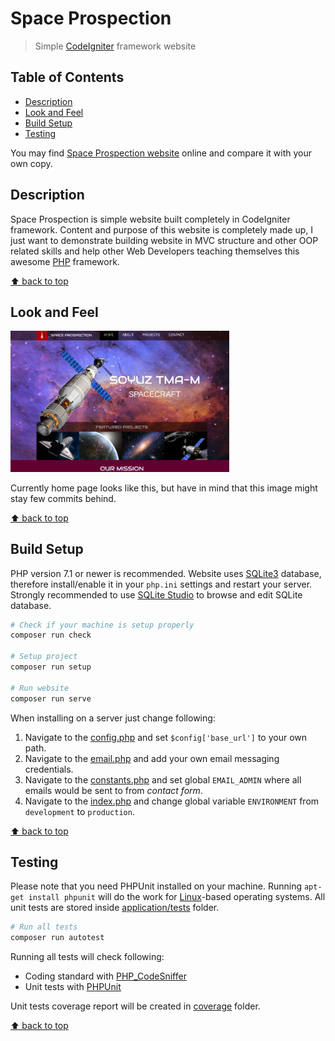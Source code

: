 # Space Prospection
> Simple [CodeIgniter](https://codeigniter.com/) framework website 

## Table of Contents

* [Description](#description)
* [Look and Feel](#look-and-feel)
* [Build Setup](#build-setup)
* [Testing](#testing)

You may find [Space Prospection website](https://space-prospection.zlatanstajic.com) online and compare it with your own copy. 

## Description

Space Prospection is simple website built completely in CodeIgniter framework. Content and purpose of this website is completely made up, I just want to demonstrate building website in MVC structure and other OOP related skills and help other Web Developers teaching themselves this awesome [PHP](https://www.php.net/) framework.

[⬆ back to top](#table-of-contents)

## Look and Feel

<img src=".extras/screenshots/homepage.jpg?clear_cache=1" alt="Homepage of Space Prospection website" width="350"/>

Currently home page looks like this, but have in mind that this image might stay few commits behind.

[⬆ back to top](#table-of-contents)

## Build Setup

PHP version 7.1 or newer is recommended. Website uses [SQLite3](https://www.sqlite.org) database, therefore install/enable it in your `php.ini` settings and restart your server. Strongly recommended to use [SQLite Studio](https://sqlitestudio.pl/) to browse and edit SQLite database. 

```bash
# Check if your machine is setup properly
composer run check

# Setup project
composer run setup

# Run website
composer run serve
```

When installing on a server just change following:

1. Navigate to the [config.php](application/config/config.php) and set `$config['base_url']` to your own path.
1. Navigate to the [email.php](application/config/email.php) and add your own email messaging credentials.
1. Navigate to the [constants.php](application/config/constants.php) and set global `EMAIL_ADMIN` where all emails would be sent to from *contact form*.
1. Navigate to the [index.php](index.php) and change global variable `ENVIRONMENT` from `development` to `production`.

[⬆ back to top](#table-of-contents)

## Testing

Please note that you need PHPUnit installed on your machine. Running `apt-get install phpunit` will do the work for [Linux](https://www.linux.org/)-based operating systems. All unit tests are stored inside [application/tests](application/tests) folder.

```bash
# Run all tests
composer run autotest
```

Running all tests will check following:

* Coding standard with [PHP_CodeSniffer](https://github.com/squizlabs/PHP_CodeSniffer)
* Unit tests with [PHPUnit](https://phpunit.de/)

Unit tests coverage report will be created in [coverage](application/tests/build/coverage) folder.

[⬆ back to top](#table-of-contents)
